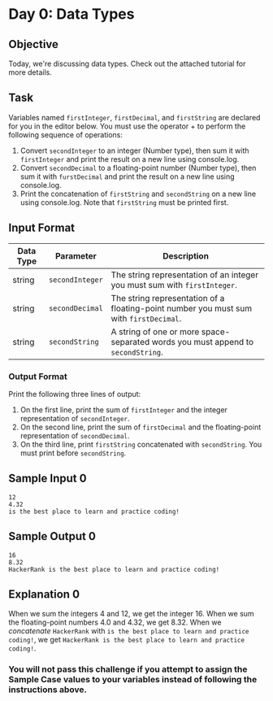 # Day 0: Data Types

## Objective
Today, we're discussing data types. Check out the attached tutorial for more details.

## Task
Variables named `firstInteger`, `firstDecimal`, and `firstString` are declared for you in the editor below. 
You must use the operator &#43; to perform the following sequence of operations:

1. Convert `secondInteger` to an integer (Number type), then sum it with `firstInteger` and print the result on a new line using console.log.
2. Convert `secondDecimal` to a floating-point number (Number type), then sum it with `furstDecimal` and print the result on a new line using console.log.
3. Print the concatenation of `firstString` and `secondString` on a new line using console.log. Note that `firstString` must be printed first.

## Input Format

| Data Type | Parameter       | Description                                                                            |
|-----------|-----------------|----------------------------------------------------------------------------------------|
| string    | `secondInteger` | The string representation of an integer you must sum with `firstInteger`.              |
| string    | `secondDecimal` | The string representation of a floating-point number you must sum with `firstDecimal`. |
| string    | `secondString`  | A string of one or more space-separated words you must append to `secondString`.       |

### Output Format
Print the following three lines of output:
1. On the first line, print the sum of `firstInteger` and the integer representation of `secondInteger`.
2. On the second line, print the sum of `firstDecimal` and the floating-point representation of `secondDecimal`.
3. On the third line, print `firstString` concatenated with `secondString`. You must print before `secondString`.

## Sample Input 0
```
12
4.32
is the best place to learn and practice coding!
```

## Sample Output 0
```
16
8.32
HackerRank is the best place to learn and practice coding!
```

## Explanation 0
When we sum the integers 4 and 12, we get the integer 16.
When we sum the floating-point numbers 4.0 and 4.32, we get 8.32. When we _concatenate_ `HackerRank` with `is the best place to learn and practice coding!`, we get `HackerRank is the best place to learn and practice coding!`.

### You will not pass this challenge if you attempt to assign the Sample Case values to your variables instead of following the instructions above.